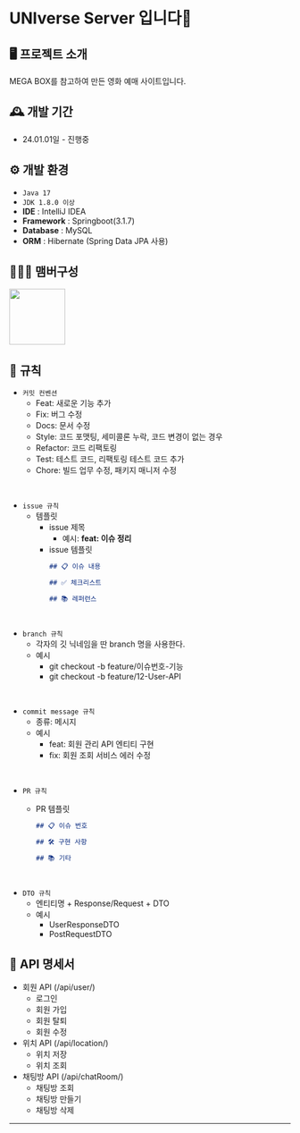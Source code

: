 # UNIverse Server 입니다🤎


## 🖥️ 프로젝트 소개
MEGA BOX를 참고하여 만든 영화 예매 사이트입니다.
<br>

## 🕰️ 개발 기간
* 24.01.01일 - 진행중

## ⚙️ 개발 환경
- `Java 17`
- `JDK 1.8.0 이상`
- **IDE** : IntelliJ IDEA
- **Framework** : Springboot(3.1.7)
- **Database** : MySQL
- **ORM** : Hibernate (Spring Data JPA 사용)

## 🧑‍🤝‍🧑 맴버구성
<p>
    <a href="https://github.com/M-ung">
      <img src="https://avatars.githubusercontent.com/u/126846468?v=4" width="100">
    </a>
</p>

## 📝 규칙
- `커밋 컨벤션`
    - Feat: 새로운 기능 추가
    - Fix: 버그 수정
    - Docs: 문서 수정
    - Style: 코드 포맷팅, 세미콜론 누락, 코드 변경이 없는 경우
    - Refactor: 코드 리팩토링
    - Test: 테스트 코드, 리팩토링 테스트 코드 추가
    - Chore: 빌드 업무 수정, 패키지 매니저 수정
<br>

- `issue 규칙`
    - 템플릿
        - issue 제목
            - 예시: **feat: 이슈 정리**
        - issue 템플릿
            ```markdown
            ## 📋 이슈 내용
            
            ## ✅ 체크리스트
            
            ## 📚 레퍼런스
            
            ```
<br>

- `branch 규칙`
    - 각자의 깃 닉네임을 딴 branch 명을 사용한다.
    - 예시
        - git checkout -b feature/이슈번호-기능
        - git checkout -b feature/12-User-API

<br>

- `commit message 규칙`
    - 종류: 메시지
    - 예시
        - feat: 회원 관리 API 엔티티 구현
        - fix: 회원 조회 서비스 에러 수정 
<br>

- `PR 규칙`
    - PR 템플릿

        ```markdown
        ## 📋 이슈 번호
        
        ## 🛠 구현 사항
        
        ## 📚 기타
        
        ```

<br>

- `DTO 규칙`
    - 엔티티명 + Response/Request + DTO
    - 예시
        - UserResponseDTO
        - PostRequestDTO

## 📌 API 명세서
- 회원 API (/api/user/)
  - 로그인
  - 회원 가입
  - 회원 탈퇴
  - 회원 수정
- 위치 API (/api/location/)
  - 위치 저장
  - 위치 조회
- 채팅방 API (/api/chatRoom/)
  - 채팅방 조회
  - 채팅방 만들기
  - 채팅방 삭제

---
